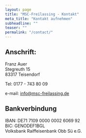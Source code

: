 ```yaml
---
layout: page
title: "MSC-Freilassing - Kontakt"
meta_title: "Kontakt aufnehmen"
subheadline: ""
teaser: ""
permalink: "/contact/"
---
```

## Anschrift:

Franz Auer  
Stegreuth 15  
83317 Teisendorf  
  
Tel: 0177 - 743 80 09  
  
e-mail: [info@msc-freilassing.de][1]



## Bankverbindung
  
IBAN: DE71 7109 0000 0002 6069 92  
BIC: GENODEF1BGL  
Volksbank Raiffeisenbank Obb S&uuml; e.G.  


 [1]: mailto:info@msc-freilassing.de 
